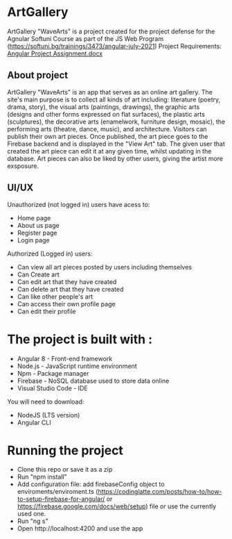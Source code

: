 # ArtGallery
ArtGallery "WaveArts" is a project created for the project defense for the Agnular Softuni Course as part of the JS Web Program (https://softuni.bg/trainings/3473/angular-july-2021)
Project Requirements: [Angular Project Assignment.docx](https://github.com/TheStormWeaver/ArtGallery/files/6945894/Angular.Project.Assignment.docx)

## About project
ArtGallery "WaveArts" is an app that serves as an online art gallery. The site's main purpose is to collect all kinds of art including: literature (poetry, drama, story), the visual arts (paintings, drawings), the graphic arts (designs and other forms expressed on flat surfaces), the plastic arts (sculptures), the decorative arts (enamelwork, furniture design, mosaic), the performing arts (theatre, dance, music), and architecture. Visitors can publish their own art pieces. Once published, the art piece goes to the Firebase backend and is displayed in the "View Art" tab. The given user that created the art piece can edit it at any given time, whilst updating in the database. Art pieces can also be liked by other users, giving the artist more exsposure.

## UI/UX
Unauthorized (not logged in) users have acess to:
- Home page
- About us page
- Register page
- Login page

Authorized (Logged in) users:
- Can view all art pieces posted by users including themselves
- Can Create art
- Can edit art that they have created
- Can delete art that they have created
- Can like other people's art
- Can access their own profile page
- Can edit their profile 

# The project is built with :
- Angular 8 - Front-end framework
- Node.js - JavaScript runtime environment
- Npm - Package manager
- Firebase - NoSQL database used to store data online
- Visual Studio Code - IDE

You will need to download:
- NodeJS (LTS version)
- Angular CLI

# Running the project
- Clone this repo or save it as a zip
- Run "npm install"
- Add configuration file: add firebaseConfig object to enviroments/enviroment.ts (https://codinglatte.com/posts/how-to/how-to-setup-firebase-for-angular/ or https://firebase.google.com/docs/web/setup) file or use the currently used one.
- Run "ng s"
- Open http://localhost:4200 and use the app
